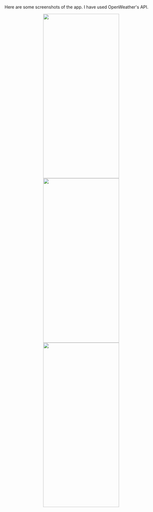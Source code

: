 Here are some screenshots of the app. I have used OpenWeather's API.
<p align="center">
  <img src="https://github.com/user-attachments/assets/31ddf71f-3f43-4eb5-9ccd-126e9e06b5ac" width="250" height="540" hspace="10">
  <img src="https://github.com/user-attachments/assets/e63b2973-33d3-4f18-8bc0-a7fef97d4951" width="250" height="540" hspace="10">
  <img src="https://github.com/user-attachments/assets/2d858f73-aede-46a9-9a38-dd38efc2646a" width="250" height="540" hspace="10">
</p>
